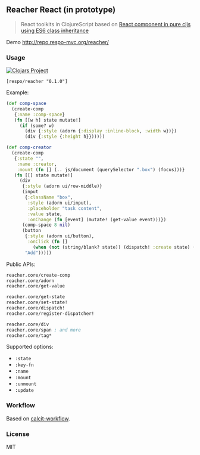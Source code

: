 
Reacher React (in prototype)
----

> React toolkits in ClojureScript based on [React component in pure cljs using ES6 class inheritance](https://gist.github.com/pesterhazy/39c84224972890665b6bec3addafdf5a)

Demo http://repo.respo-mvc.org/reacher/

### Usage

[![Clojars Project](https://img.shields.io/clojars/v/respo/reacher.svg)](https://clojars.org/respo/recher)

```edn
[respo/reacher "0.1.0"]
```

Example:

```clojure
(def comp-space
  (create-comp
   {:name :comp-space}
   (fn [[w h] state mutate!]
     (if (some? w)
       (div {:style (adorn {:display :inline-block, :width w})})
       (div {:style {:height h}})))))

(def comp-creator
  (create-comp
   {:state "",
    :name :creator,
    :mount (fn [] (.. js/document (querySelector ".box") (focus)))}
   (fn [[] state mutate!]
     (div
      {:style (adorn ui/row-middle)}
      (input
       {:className "box",
        :style (adorn ui/input),
        :placeholder "task content",
        :value state,
        :onChange (fn [event] (mutate! (get-value event)))})
      (comp-space 8 nil)
      (button
       {:style (adorn ui/button),
        :onClick (fn []
          (when (not (string/blank? state)) (dispatch! :create state) (mutate! "")))}
       "Add")))))
```

Public APIs:

```clojure
reacher.core/create-comp
reacher.core/adorn
reacher.core/get-value

reacher.core/get-state
reacher.core/set-state!
reacher.core/dispatch!
reacher.core/register-dispatcher!

reacher.core/div
reacher.core/span ; and more
reacher.core/tag*
```

Supported options:

* `:state`
* `:key-fn`
* `:name`
* `:mount`
* `:unmount`
* `:update`

### Workflow

Based on [calcit-workflow](https://github.com/mvc-works/calcit-workflow).

### License

MIT
